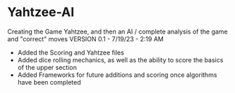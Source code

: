 # Yahtzee-AI
Creating the Game Yahtzee, and then an AI / complete analysis of the game and "correct" moves
VERSION 0.1 - 7/19/23 - 2:19 AM
- Added the Scoring and Yahtzee files
- Added dice rolling mechanics, as well as the ability to score the basics of the upper section
- Added Frameworks for future additions and scoring once algorithms have been completed
